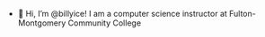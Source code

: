 - 👋 Hi, I’m @billyice! I am a computer science instructor at Fulton-Montgomery Community College

<!---
- 👀 I’m interested in ...
- 🌱 I’m currently learning ...
- 💞️ I’m looking to collaborate on ...
- 📫 How to reach me ...
--->

<!---
billyice/billyice is a ✨ special ✨ repository because its `README.md` (this file) appears on your GitHub profile.
You can click the Preview link to take a look at your changes.
--->

